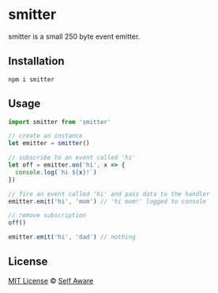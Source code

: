 # smitter

smitter is a small 250 byte event emitter.

## Installation

```
npm i smitter
```

## Usage

```js
import smitter from 'smitter'

// create an instance
let emitter = smitter()

// subscribe to an event called 'hi'
let off = emitter.on('hi', x => {
  console.log(`hi ${x}!`)
})

// fire an event called 'hi' and pass data to the handler
emitter.emit('hi', 'mom') // 'hi mom!' logged to console

// remove subscription
off()

emitter.emit('hi', 'dad') // nothing
```

## License

[MIT License](https://opensource.org/licenses/MIT) © [Self Aware](https://selfaware.studio)

